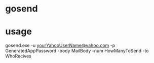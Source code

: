 # gosend
# usage 
gosend.exe -u yourYahooUserName@yahoo.com -p GeneratedAppPassword -body MailBody -num HowManyToSend -to WhoRecives
